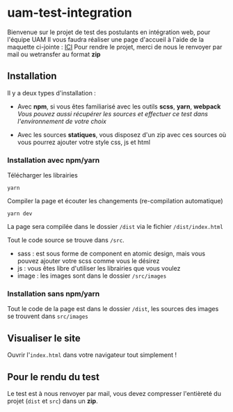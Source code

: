 # uam-test-integration
Bienvenue sur le projet de test des postulants en intégration web, pour l'équipe UAM
Il vous faudra réaliser une page d'accueil à l'aide de la maquette ci-jointe : [ICI](https://www.figma.com/file/LmSsJRh9ahz9HrX2JHftrO/St-gervais-Test?node-id=1204%3A5575&mode=dev)
Pour rendre le projet, merci de nous le renvoyer par mail ou wetransfer au format **zip**

## Installation

Il y a deux types d'installation :

* Avec **npm**, si vous êtes familiarisé avec les outils **scss**, **yarn**, **webpack**
*Vous pouvez aussi récupérer les sources et effectuer ce test dans l'environnement de votre choix*

* Avec les sources **statiques**, vous disposez d'un zip avec ces sources où vous pourrez ajouter votre style css, js et html

### Installation **avec** npm/yarn

Télécharger les librairies

    yarn

Compiler la page et écouter les changements (re-compilation automatique)

    yarn dev

La page sera compilée dans le dossier `/dist` via le fichier `/dist/index.html`

Tout le code source se trouve dans `/src`.

* sass : est sous forme de component en atomic design, mais vous pouvez ajouter votre scss comme vous le désirez
* js : vous êtes libre d'utiliser les librairies que vous voulez
* image : les images sont dans le dossier `/src/images`

### Installation **sans** npm/yarn

Tout le code de la page est dans le dossier `/dist`, les sources des images se trouvent dans `src/images`

## Visualiser le site

Ouvrir l'`index.html` dans votre navigateur tout simplement !

## Pour le rendu du test

Le test est à nous renvoyer par mail, vous devez compresser l'entièreté du projet (`dist` et `src`) dans un **zip**.
